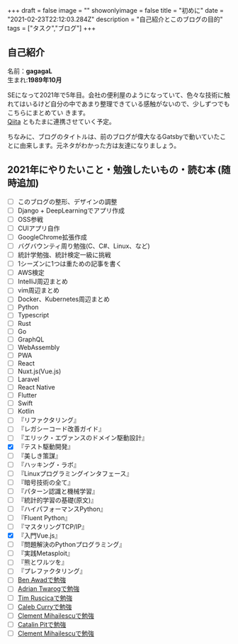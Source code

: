 +++
draft = false
image = ""
showonlyimage = false
title = "初めに"
date = "2021-02-23T22:12:03.284Z"
description = "自己紹介とこのブログの目的"
tags = ["タスク","ブログ"]
+++

## 自己紹介  
  
名前：__gagagaL__  
生まれ:__1989年10月__  
  
  
SEになって2021年で5年目。会社の便利屋のようになっていて、色々な技術に触れてはいるけど自分の中であまり整理できている感触がないので、少しずつでもこちらにまとめてい
きます。  
[Qiita](https://qiita.com/DenverIA) ともたまに連携させていく予定。

ちなみに、ブログのタイトルは、前のブログが偉大なるGatsbyで動いていたことに由来します。元ネタがわかった方は友達になりましょう。



## 2021年にやりたいこと・勉強したいもの・読む本 (随時追加)

- [ ] このブログの整形、デザインの調整
- [ ] Django + DeepLearningでアプリ作成
- [ ] OSS参戦
- [ ] CUIアプリ自作
- [ ] GoogleChrome拡張作成
- [ ] バグバウンティ周り勉強(C、C#、Linux、など)
- [ ] 統計学勉強、統計検定一級に挑戦
- [ ] 1シーズンに1つは重ための記事を書く
- [ ] AWS検定
- [ ] IntelliJ周辺まとめ
- [ ] vim周辺まとめ
- [ ] Docker、Kubernetes周辺まとめ
- [ ] Python
- [ ] Typescript
- [ ] Rust
- [ ] Go
- [ ] GraphQL
- [ ] WebAssembly
- [ ] PWA
- [ ] React
- [ ] Nuxt.js(Vue.js)
- [ ] Laravel
- [ ] React Native
- [ ] Flutter
- [ ] Swift
- [ ] Kotlin
- [ ] 『リファクタリング』
- [ ] 『レガシーコード改善ガイド』
- [ ] 『エリック・エヴァンスのドメイン駆動設計』
- [x] 『テスト駆動開発』
- [ ] 『美しき策謀』
- [ ] 『ハッキング・ラボ』
- [ ] 『Linuxプログラミングインタフェース』
- [ ] 『暗号技術の全て』
- [ ] 『パターン認識と機械学習』
- [ ] 『統計的学習の基礎(原文)』
- [ ] 『ハイパフォーマンスPython』
- [ ] 『Fluent Python』
- [ ] 『マスタリングTCP/IP』
- [x] 『入門Vue.js』
- [ ] 『問題解決のPythonプログラミング』
- [ ] 『実践Metasploit』
- [ ] 『熊とワルツを』
- [ ] 『プレファクタリング』
- [ ] [Ben Awadで勉強](https://www.youtube.com/watch?v=bx3--22D4E4)
- [ ] [Adrian Twarogで勉強](https://www.youtube.com/watch?v=NlZdVtYVo3E)
- [ ] [Tim Ruscicaで勉強](https://www.youtube.com/watch?v=JD-age0BPVo)
- [ ] [Caleb Curryで勉強](https://www.youtube.com/watch?v=PfRWP60qxPM)
- [ ] [Clement Mihailescuで勉強](https://www.youtube.com/watch?v=3IlaxZf3-s8)
- [ ] [Catalin Pitで勉強](https://www.youtube.com/watch?v=QBICL3jPiAM)
- [ ] [Clement Mihailescuで勉強](https://www.youtube.com/watch?v=3IlaxZf3-s8)
